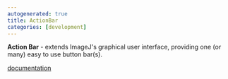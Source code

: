 ```yaml
---
autogenerated: true
title: ActionBar
categories: [development]
---
```


**Action Bar** - extends ImageJ's graphical user interface, providing one (or many) easy to use button bar(s).

[documentation](http://imagejdocu.tudor.lu/doku.php?id=plugin:utilities:action_bar:start)
